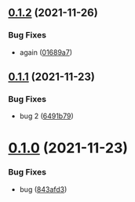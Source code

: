 ## [0.1.2](https://github.com/saizazur1/versionControl/compare/v0.1.1...v0.1.2) (2021-11-26)


### Bug Fixes

* again ([01689a7](https://github.com/saizazur1/versionControl/commit/01689a7063f4b0a8996fdd4910575523424951eb))



## [0.1.1](https://github.com/saizazur1/versionControl/compare/v0.1.0...v0.1.1) (2021-11-23)


### Bug Fixes

* bug 2 ([6491b79](https://github.com/saizazur1/versionControl/commit/6491b79581bf6d2bd6c070285995e23aecde7d1c))



# [0.1.0](https://github.com/saizazur1/versionControl/compare/843afd355fb70ce069cac55cf42fb780c65f2e6a...v0.1.0) (2021-11-23)


### Bug Fixes

* bug ([843afd3](https://github.com/saizazur1/versionControl/commit/843afd355fb70ce069cac55cf42fb780c65f2e6a))



